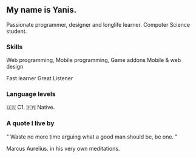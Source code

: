 ## My name is Yanis.

Passionate programmer, designer and longlife learner. 
Computer Science student.

### Skills

Web programming,
Mobile programming,
Game addons
Mobile & web design

Fast learner
Great Listener


### Language levels
🇺🇸 C1.
🇫🇷 Native.

### A quote I live by
"
Waste no more time arguing what a good man should be, be one.
"

Marcus Aurelius. in his very own meditations.


